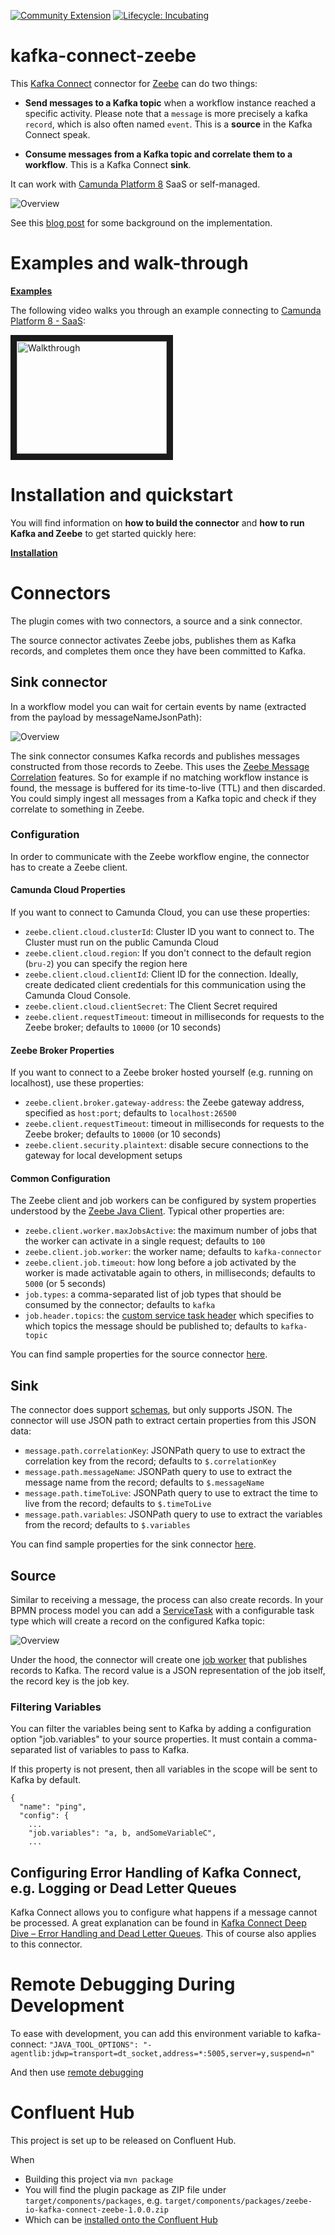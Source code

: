 [![Community Extension](https://img.shields.io/badge/Community%20Extension-An%20open%20source%20community%20maintained%20project-FF4700)](https://github.com/camunda-community-hub/community)
[![Lifecycle: Incubating](https://img.shields.io/badge/Lifecycle-Incubating-blue)](https://github.com/Camunda-Community-Hub/community/blob/main/extension-lifecycle.md#incubating-)

# kafka-connect-zeebe

This [Kafka Connect](https://docs.confluent.io/current/connect/index.html) connector for [Zeebe](https://zeebe.io) can do two things:

* **Send messages to a Kafka topic** when a workflow instance reached a specific activity. Please note that a `message` is more precisely a kafka `record`, which is also often named `event`. This is a **source** in the Kafka Connect speak.

* **Consume messages from a Kafka topic and correlate them to a workflow**. This is a Kafka Connect **sink**.

It can work with [Camunda Platform 8](https://camunda.com/platform/) SaaS or self-managed.

![Overview](doc/images/overview.png)

See this [blog post](https://zeebe.io/blog/2018/12/writing-an-apache-kafka-connector-for-zeebe/) for some background on the implementation.


# Examples and walk-through

**[Examples](examples)**

The following video walks you through an example connecting to [Camunda Platform 8 - SaaS](https://camunda.com/get-started/):

<a href="http://www.youtube.com/watch?feature=player_embedded&v=Sw-5uOuQPVI" target="_blank"><img src="http://img.youtube.com/vi/Sw-5uOuQPVI/0.jpg" alt="Walkthrough" width="240" height="180" border="10" /></a>


# Installation and quickstart

You will find information on **how to build the connector** and **how to run Kafka and Zeebe** to get started quickly here:

**[Installation](examples#setup)**


# Connectors

The plugin comes with two connectors, a source and a sink connector.

The source connector activates Zeebe jobs, publishes them as Kafka records, and completes them once they have been committed to Kafka.

## Sink connector

In a workflow model you can wait for certain events by name (extracted from the payload by messageNameJsonPath):

![Overview](doc/images/sink-example.png)

The sink connector consumes Kafka records and publishes messages constructed from those records to Zeebe.
This uses the [Zeebe Message Correlation](https://docs.camunda.io/docs/components/concepts/messages/) features.
So for example if no matching workflow instance is found, the message is buffered for its time-to-live (TTL) and then discarded.
You could simply ingest all messages from a Kafka topic and check if they correlate to something in Zeebe.

### Configuration

In order to communicate with the Zeebe workflow engine, the connector has to create a Zeebe client.

#### Camunda Cloud Properties

If you want to connect to Camunda Cloud, you can use these properties:

- `zeebe.client.cloud.clusterId`: Cluster ID you want to connect to. The Cluster must run on the public Camunda Cloud
- `zeebe.client.cloud.region`: If you don't connect to the default region (`bru-2`) you can specify the region here
- `zeebe.client.cloud.clientId`: Client ID for the connection. Ideally, create dedicated client credentials for this communication using the Camunda Cloud Console.
- `zeebe.client.cloud.clientSecret`: The Client Secret required
- `zeebe.client.requestTimeout`: timeout in milliseconds for requests to the Zeebe broker; defaults to `10000` (or 10 seconds)

#### Zeebe Broker Properties

If you want to connect to a Zeebe broker hosted yourself (e.g. running on localhost), use these properties:

- `zeebe.client.broker.gateway-address`: the Zeebe gateway address, specified as `host:port`; defaults to `localhost:26500`
- `zeebe.client.requestTimeout`: timeout in milliseconds for requests to the Zeebe broker; defaults to `10000` (or 10 seconds)
- `zeebe.client.security.plaintext`: disable secure connections to the gateway for local development setups


#### Common Configuration

The Zeebe client and job workers can be configured by system properties understood by the [Zeebe Java Client](https://docs.camunda.io/docs/apis-clients/java-client/). Typical other properties are:

- `zeebe.client.worker.maxJobsActive`: the maximum number of jobs that the worker can activate in a single request; defaults to `100`
- `zeebe.client.job.worker`: the worker name; defaults to `kafka-connector`
- `zeebe.client.job.timeout`: how long before a job activated by the worker is made activatable again to others, in milliseconds; defaults to `5000` (or 5 seconds)
- `job.types`: a comma-separated list of job types that should be consumed by the connector; defaults to `kafka`
- `job.header.topics`: the [custom service task header](https://docs.camunda.io/docs/components/modeler/bpmn/service-tasks/#task-headers) which specifies to which topics the message should be published to; defaults to `kafka-topic`

You can find sample properties for the source connector [here](config/quickstart-zeebe-source.properties).

## Sink

The connector does support [schemas](https://docs.confluent.io/current/schema-registry/connect.html), but only supports JSON. The connector will use JSON path to extract certain properties from this JSON data:


- `message.path.correlationKey`: JSONPath query to use to extract the correlation key from the record; defaults to `$.correlationKey`
- `message.path.messageName`: JSONPath query to use to extract the message name from the record; defaults to `$.messageName`
- `message.path.timeToLive`: JSONPath query to use to extract the time to live from the record; defaults to `$.timeToLive`
- `message.path.variables`: JSONPath query to use to extract the variables from the record; defaults to `$.variables`

You can find sample properties for the sink connector [here](config/quickstart-zeebe-sink.properties).

## Source

Similar to receiving a message, the process can also create records. In your BPMN process model you can add a [ServiceTask](https://docs.zeebe.io/bpmn-workflows/service-tasks.html) with a configurable task type which will create a record on the configured Kafka topic:

![Overview](doc/images/source-example.png)

Under the hood, the connector will create one [job worker](https://docs.camunda.io/docs/product-manuals/concepts/job-workers) that publishes records to Kafka. The record value is a JSON representation of the job itself, the record key is the job key.

### Filtering Variables

You can filter the variables being sent to Kafka by adding a configuration option "job.variables" to your source properties. It must contain a comma-separated list of variables to pass to Kafka.

If this property is not present, then all variables in the scope will be sent to Kafka by default.

```properties
{
  "name": "ping",
  "config": {
    ...
    "job.variables": "a, b, andSomeVariableC",
    ...
```

## Configuring Error Handling of Kafka Connect, e.g. Logging or Dead Letter Queues

Kafka Connect allows you to configure what happens if a message cannot be processed. A great explanation can be found in [Kafka Connect Deep Dive – Error Handling and Dead Letter Queues](https://www.confluent.io/blog/kafka-connect-deep-dive-error-handling-dead-letter-queues). This of course also applies to this connector.

# Remote Debugging During Development

To ease with development, you can add this environment variable to kafka-connect:
`"JAVA_TOOL_OPTIONS": "-agentlib:jdwp=transport=dt_socket,address=*:5005,server=y,suspend=n"`

And then use [remote debugging](https://www.jetbrains.com/help/idea/tutorial-remote-debug.html)

# Confluent Hub

This project is set up to be released on Confluent Hub.

When
* Building this project via `mvn package`
* You will find the plugin package as ZIP file under `target/components/packages`, e.g. `target/components/packages/zeebe-io-kafka-connect-zeebe-1.0.0.zip`
* Which can be [installed onto the Confluent Hub](https://docs.confluent.io/current/connect/managing/install.html#connect-install-connectors)

